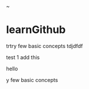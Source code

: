 ~                                                                               
# learnGithub

trtry few basic concepts
tdjdfdf


test 1 add this


hello


y few basic concepts
                                                                               

